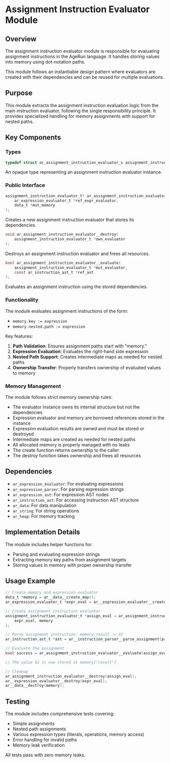 # Assignment Instruction Evaluator Module

## Overview

The assignment instruction evaluator module is responsible for evaluating assignment instructions in the AgeRun language. It handles storing values into memory using dot-notation paths.

This module follows an instantiable design pattern where evaluators are created with their dependencies and can be reused for multiple evaluations.

## Purpose

This module extracts the assignment instruction evaluation logic from the main instruction evaluator, following the single responsibility principle. It provides specialized handling for memory assignments with support for nested paths.

## Key Components

### Types

```c
typedef struct ar_assignment_instruction_evaluator_s assignment_instruction_evaluator_t;
```

An opaque type representing an assignment instruction evaluator instance.

### Public Interface

```c
assignment_instruction_evaluator_t* ar_assignment_instruction_evaluator__create(
    ar_expression_evaluator_t *ref_expr_evaluator,
    data_t *mut_memory
);
```
Creates a new assignment instruction evaluator that stores its dependencies.

```c
void ar_assignment_instruction_evaluator__destroy(
    assignment_instruction_evaluator_t *own_evaluator
);
```
Destroys an assignment instruction evaluator and frees all resources.

```c
bool ar_assignment_instruction_evaluator__evaluate(
    assignment_instruction_evaluator_t *mut_evaluator,
    const ar_instruction_ast_t *ref_ast
);
```
Evaluates an assignment instruction using the stored dependencies.


### Functionality

The module evaluates assignment instructions of the form:
- `memory.key := expression`
- `memory.nested.path := expression`

Key features:
1. **Path Validation**: Ensures assignment paths start with "memory."
2. **Expression Evaluation**: Evaluates the right-hand side expression
3. **Nested Path Support**: Creates intermediate maps as needed for nested paths
4. **Ownership Transfer**: Properly transfers ownership of evaluated values to memory

### Memory Management

The module follows strict memory ownership rules:
- The evaluator instance owns its internal structure but not the dependencies
- Expression evaluator and memory are borrowed references stored in the instance
- Expression evaluation results are owned and must be stored or destroyed
- Intermediate maps are created as needed for nested paths
- All allocated memory is properly managed with no leaks
- The create function returns ownership to the caller
- The destroy function takes ownership and frees all resources

## Dependencies

- `ar_expression_evaluator`: For evaluating expressions
- `ar_expression_parser`: For parsing expression strings
- `ar_expression_ast`: For expression AST nodes
- `ar_instruction_ast`: For accessing instruction AST structure
- `ar_data`: For data manipulation
- `ar_string`: For string operations
- `ar_heap`: For memory tracking

## Implementation Details

The module includes helper functions for:
- Parsing and evaluating expression strings
- Extracting memory key paths from assignment targets
- Storing values in memory with proper ownership transfer

## Usage Example

```c
// Create memory and expression evaluator
data_t *memory = ar__data__create_map();
ar_expression_evaluator_t *expr_eval = ar__expression_evaluator__create(memory, NULL);

// Create assignment instruction evaluator
assignment_instruction_evaluator_t *assign_eval = ar_assignment_instruction_evaluator__create(
    expr_eval, memory
);

// Parse assignment instruction: memory.result := 42
ar_instruction_ast_t *ast = ar__instruction_parser__parse_assignment(parser);

// Evaluate the assignment
bool success = ar_assignment_instruction_evaluator__evaluate(assign_eval, ast);

// The value 42 is now stored at memory["result"]

// Cleanup
ar_assignment_instruction_evaluator__destroy(assign_eval);
ar__expression_evaluator__destroy(expr_eval);
ar__data__destroy(memory);
```

## Testing

The module includes comprehensive tests covering:
- Simple assignments
- Nested path assignments
- Various expression types (literals, operations, memory access)
- Error handling for invalid paths
- Memory leak verification

All tests pass with zero memory leaks.